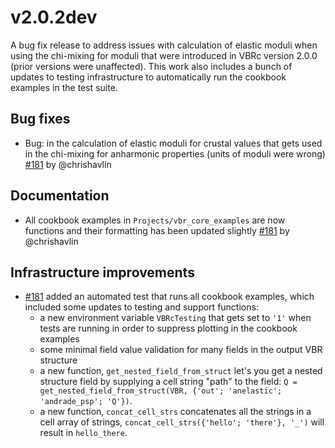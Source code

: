 # v2.0.2dev

A bug fix release to address issues with calculation of elastic moduli when using the chi-mixing for moduli that were introduced in VBRc version 2.0.0 (prior versions were unaffected). This work also includes a bunch of updates to testing infrastructure to automatically run the cookbook examples in the test suite. 

## Bug fixes

* Bug: in the calculation of elastic moduli for crustal values that gets used in the chi-mixing for anharmonic properties (units of moduli were wrong) [#181](https://github.com/vbr-calc/vbr/pull/181) by @chrishavlin

## Documentation 

* All cookbook examples in `Projects/vbr_core_examples` are now functions and their formatting has been updated slightly [#181](https://github.com/vbr-calc/vbr/pull/181) by @chrishavlin

## Infrastructure improvements

* [#181](https://github.com/vbr-calc/vbr/pull/181) added an automated test that runs all cookbook examples, which included some updates to testing and support functions:
    * a new environment variable `VBRcTesting` that gets set to `'1'` when tests are running in order to suppress plotting in the cookbook examples
    * some minimal field value validation for many fields in the output VBR structure
    * a new function, `get_nested_field_from_struct` let's you get a nested structure field by supplying a cell string "path" to the field: `Q = get_nested_field_from_struct(VBR, {'out'; 'anelastic'; 'andrade_psp'; 'Q'})`. 
    * a new function, `concat_cell_strs` concatenates all the strings in a cell array of strings, `concat_cell_strs({'hello'; 'there'}, '_')` will result in `hello_there`. 

